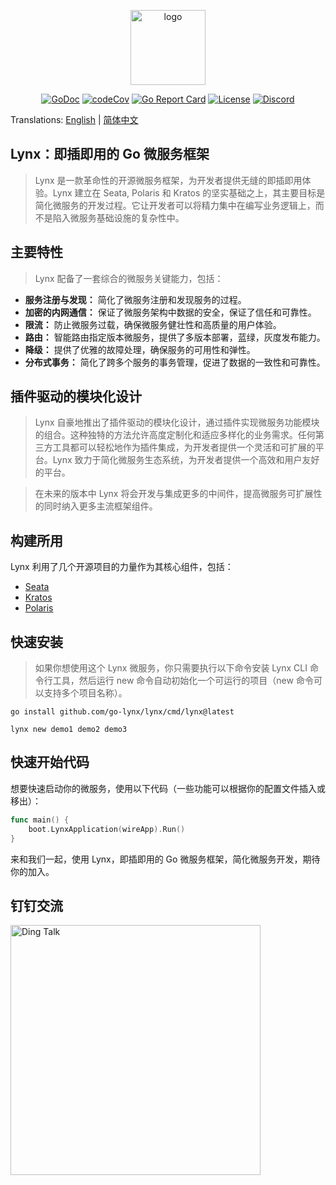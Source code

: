 <p align="center"><a href="https://go-lynx.cn/" target="_blank"><img width="120" src="https://avatars.githubusercontent.com/u/150900434?s=250&u=8f8e9a5d1fab6f321b4aa350283197fc1d100efa&v=4" alt="logo"></a></p>

<p align="center">
<a href="https://pkg.go.dev/github.com/go-lynx/lynx"><img src="https://pkg.go.dev/badge/github.com/go-lynx/lynx/v2" alt="GoDoc"></a>
<a href="https://codecov.io/gh/go-lynx/lynx"><img src="https://codecov.io/gh/go-lynx/lynx/master/graph/badge.svg" alt="codeCov"></a>
<a href="https://goreportcard.com/report/github.com/go-lynx/lynx"><img src="https://goreportcard.com/badge/github.com/go-lynx/lynx" alt="Go Report Card"></a>
<a href="https://github.com/go-lynx/lynx/blob/main/LICENSE"><img src="https://img.shields.io/github/license/go-lynx/lynx" alt="License"></a>
<a href="https://discord.gg/2vq2Zsqq"><img src="https://img.shields.io/discord/1174545542689337497?label=chat&logo=discord" alt="Discord"></a>
</p>

Translations: [English](README.md) | [简体中文](README_zh.md)


## Lynx：即插即用的 Go 微服务框架

> Lynx 是一款革命性的开源微服务框架，为开发者提供无缝的即插即用体验。Lynx 建立在 Seata, Polaris 和 Kratos 的坚实基础之上，其主要目标是简化微服务的开发过程。它让开发者可以将精力集中在编写业务逻辑上，而不是陷入微服务基础设施的复杂性中。

## 主要特性

> Lynx 配备了一套综合的微服务关键能力，包括：

- **服务注册与发现：** 简化了微服务注册和发现服务的过程。
- **加密的内网通信：** 保证了微服务架构中数据的安全，保证了信任和可靠性。
- **限流：** 防止微服务过载，确保微服务健壮性和高质量的用户体验。
- **路由：** 智能路由指定版本微服务，提供了多版本部署，蓝绿，灰度发布能力。
- **降级：** 提供了优雅的故障处理，确保服务的可用性和弹性。
- **分布式事务：** 简化了跨多个服务的事务管理，促进了数据的一致性和可靠性。

## 插件驱动的模块化设计

> Lynx 自豪地推出了插件驱动的模块化设计，通过插件实现微服务功能模块的组合。这种独特的方法允许高度定制化和适应多样化的业务需求。任何第三方工具都可以轻松地作为插件集成，为开发者提供一个灵活和可扩展的平台。Lynx 致力于简化微服务生态系统，为开发者提供一个高效和用户友好的平台。
    
> 在未来的版本中 Lynx 将会开发与集成更多的中间件，提高微服务可扩展性的同时纳入更多主流框架组件。

## 构建所用

Lynx 利用了几个开源项目的力量作为其核心组件，包括：

- [Seata](https://github.com/seata/seata)
- [Kratos](https://github.com/go-kratos/kratos)
- [Polaris](https://github.com/polarismesh/polaris)
## 快速安装

> 如果你想使用这个 Lynx 微服务，你只需要执行以下命令安装 Lynx CLI 命令行工具，然后运行 new 命令自动初始化一个可运行的项目（new 命令可以支持多个项目名称）。

```shell
go install github.com/go-lynx/lynx/cmd/lynx@latest
```

```shell
lynx new demo1 demo2 demo3
```

## 快速开始代码

想要快速启动你的微服务，使用以下代码（一些功能可以根据你的配置文件插入或移出）：

```go
func main() {
    boot.LynxApplication(wireApp).Run()
}
```

来和我们一起，使用 Lynx，即插即用的 Go 微服务框架，简化微服务开发，期待你的加入。

## 钉钉交流

<img width="400" src="https://github.com/go-lynx/lynx/assets/32378959/cfeacfb8-95d4-4b23-8299-a868502f1076" alt="Ding Talk">
